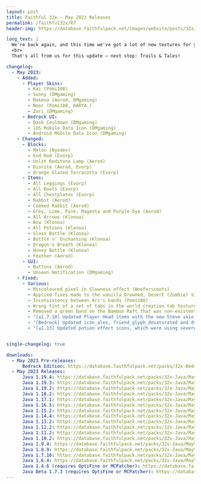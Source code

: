 ```yaml
---
layout: post
title: Faithful 32x – May 2023 Releases
permalink: /faithful32x/R7
header-img: https://database.faithfulpack.net/images/website/posts/32x/R7.jpg

long_text: |
  We're back again, and this time we've got a lot of new textures for you! Among other things, the new player skins introduced in 1.19.3 have now received a pretty 32x makeover. Since these were the last textures left to do for 1.19.3 and .4, this also means these versions are now fully complete and we can publish them as a full release. Additionally, several common blocks and items that were using older texture (such as diorite, melons, bottles and arrows) have now been remade to bring them up to modern quality standards. As always, many bugs have also been squashed since the last release, ensuring a smooth gaming experience for you.
  <br>
  That's all from us for this update – next stop: Trails & Tales!

changelog:
  - May 2023:
    - Added:
      - Player Skins:
        - Kai (Pomi108)
        - Sunny (DMgaming)
        - Makena (Aerod, DMgaming)
        - Noor (Pomi108, HARYA_)
        - Zuri (DMgaming)
      - Bedrock UI:
        - Dash Cooldown (DMgaming)
        - iOS Mobile Data Icon (DMgaming)
        - Android Mobile Data Icon (DMgaming)
    - Changed:
      - Blocks:
        - Melon (Nyodex)
        - End Rod (Evorp)
        - Unlit Redstone Lamp (Aerod)
        - Diorite (Aerod, Evorp)
        - Orange Glazed Terracotta (Evorp)
      - Items:
        - All Leggings (Evorp)
        - All Boots (Evorp)
        - All Chestplates (Evorp)
        - Rabbit (Aerod)
        - Cooked Rabbit (Aerod)
        - Grey, Lime, Pink, Magenta and Purple Dye (Aerod)
        - All Arrows (Klonoa)
        - Bow (Klonoa)
        - All Potions (Klonoa)
        - Glass Bottle (Klonoa)
        - Bottle o' Enchanting (Klonoa)
        - Dragon's Breath (Klonoa)
        - Honey Bottle (Klonoa)
        - Feather (Aerod)
      - GUI:
        - Buttons (Aerod)
        - Unseen Notification (DMgaming)
    - Fixed:
      - Various:
        - Miscoloured pixel in Slowness effect (Wooferscoots)
        - Applied fixes made to the vanilla Drowned, Desert (Zombie) Villager and Illusioner textures (HARYA_)
        - Inconsistency between Ari's hands (Pomi108)
        - Wrong tint of a set of tabs in the world creation tab texture (Klonoa)
        - Removed a green band on the Bamboo Raft that was non-existent in vanilla (Reia)
        - "[≤1.7.10] Updated Player Head items with the new Steve skin (Pomi108)"
        - "[Bedrock] Updated icon_alex, friend_glyph_desaturated and dressing_room_customization to use the new player skins (DMgaming)"
        - "[≤1.13] Updated potion effect icons, which were using severely outdated textures (Pomi108)"


single-changelog: true

downloads:
  - May 2023 Pre-releases:
      Bedrock Edition: https://database.faithfulpack.net/packs/32x-Bedrock/May%202023/Faithful%2032x%20-%201.19.mcpack
  - May 2023 Releases:
      Java 1.19.4: https://database.faithfulpack.net/packs/32x-Java/May%202023/Faithful%2032x%20-%201.19.4.zip
      Java 1.19.3: https://database.faithfulpack.net/packs/32x-Java/May%202023/Faithful%2032x%20-%201.19.3.zip
      Java 1.19.2: https://database.faithfulpack.net/packs/32x-Java/May%202023/Faithful%2032x%20-%201.19.2.zip
      Java 1.18.2: https://database.faithfulpack.net/packs/32x-Java/May%202023/Faithful%2032x%20-%201.18.2.zip
      Java 1.17.1: https://database.faithfulpack.net/packs/32x-Java/May%202023/Faithful%2032x%20-%201.17.1.zip
      Java 1.16.5: https://database.faithfulpack.net/packs/32x-Java/May%202023/Faithful%2032x%20-%201.16.5.zip
      Java 1.15.2: https://database.faithfulpack.net/packs/32x-Java/May%202023/Faithful%2032x%20-%201.15.2.zip
      Java 1.14.4: https://database.faithfulpack.net/packs/32x-Java/May%202023/Faithful%2032x%20-%201.14.4.zip
      Java 1.13.2: https://database.faithfulpack.net/packs/32x-Java/May%202023/Faithful%2032x%20-%201.13.2.zip
      Java 1.12.2: https://database.faithfulpack.net/packs/32x-Java/May%202023/Faithful%2032x%20-%201.12.2.zip
      Java 1.11.2: https://database.faithfulpack.net/packs/32x-Java/May%202023/Faithful%2032x%20-%201.11.2.zip
      Java 1.10.2: https://database.faithfulpack.net/packs/32x-Java/May%202023/Faithful%2032x%20-%201.10.2.zip
      Java 1.9.4: https://database.faithfulpack.net/packs/32x-Java/May%202023/Faithful%2032x%20-%201.9.4.zip
      Java 1.8.9: https://database.faithfulpack.net/packs/32x-Java/May%202023/Faithful%2032x%20-%201.8.9.zip
      Java 1.7.10: https://database.faithfulpack.net/packs/32x-Java/May%202023/Faithful%2032x%20-%201.7.10.zip
      Java 1.6.4: https://database.faithfulpack.net/packs/32x-Java/May%202023/Faithful%2032x%20-%201.6.4.zip
      Java 1.4.6 (requires OptiFine or MCPatcher): https://database.faithfulpack.net/packs/32x-Java/May%202023/Faithful%2032x%20-%201.4.6.zip
      Java Beta 1.7.3 (requires OptiFine or MCPatcher): https://database.faithfulpack.net/packs/32x-Java/May%202023/Faithful%2032x%20-%20b1.7.3.zip
---
```

